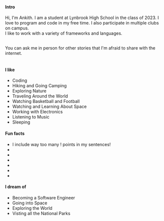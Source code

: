 
#### Intro
Hi, I&apos;m Ankith. I am a student at Lynbrook High School in the class of 2023. I love to program and code in my free time. I also participate in multiple clubs on campus.
<br>
I like to work with a variety of frameworks and languages.
<br><br>
<!-- #### Some history

- 
- 
- 
- 
- 
- 
- 
- 
- 
-  
-->


You can ask me in person for other stories that I'm afraid to share with the internet.
<br><br>
#### I like
- Coding
- Hiking and Going Camping
- Exploring Nature
- Traveling Around the World
- Watching Basketball and Football
- Watching and Learning About Space
- Working with Electronics
- Listening to Music
- Sleeping

<!-- #### Travel / Geography

- 
- 
- 
- 
- 
- 
-  -->


#### Fun facts

- I include way too many ! points in my sentences!
- 
- 
- 
- 
- 
- 

#### I dream of

- Becoming a Software Engineer
- Going into Space
- Exploring the World
- Visting all the National Parks
